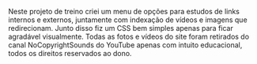 Neste projeto de treino criei um menu de opções para estudos de links internos e externos, juntamente com indexação de vídeos e imagens que redirecionam. Junto disso fiz um CSS bem simples apenas para ficar agradável visualmente.
Todas as fotos e vídeos do site foram retirados do canal NoCopyrightSounds do YouTube apenas com intuito educacional, todos os direitos reservados ao dono.